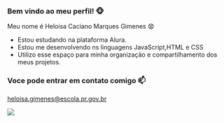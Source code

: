 ### Bem vindo ao meu perfil! 🐵

 Meu nome é Heloisa Caciano Marques Gimenes 😧

 - Estou estudando na plataforma Alura.
 - Estou me desenvolvendo ns linguagens JavaScript,HTML e CSS
 - Utilizo esse espaço para minha organização e compartilhamento dos meus projetos.

 ### Voce pode entrar em contato comigo 📫
  heloisa.gimenes@escola.pr.gov.br


  ![](https://media.tenor.com/69uVEeQRFOsAAAAC/comissoli-mimi-chan.gif)
